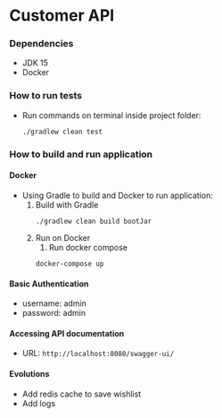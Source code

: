 # Customer API


### Dependencies
* JDK 15
* Docker

### How to run tests
* Run commands on terminal inside project folder:
    ```
    ./gradlew clean test
    ```
    
### How to build and run application    

   
#### Docker
* Using Gradle to build and Docker to run application:
    1. Build with Gradle
        ```
        ./gradlew clean build bootJar
       ```
    2. Run on Docker
        1. Run docker compose
        ```
        docker-compose up
        ```
    

#### Basic Authentication
- username: admin
- password: admin    
    
#### Accessing API documentation
* URL: `http://localhost:8080/swagger-ui/`

#### Evolutions
* Add redis cache to save wishlist
* Add logs

            
    

